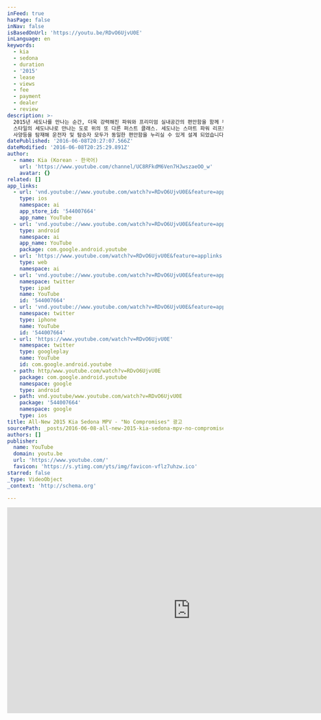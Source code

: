 ```yaml
---
inFeed: true
hasPage: false
inNav: false
isBasedOnUrl: 'https://youtu.be/RDvO6UjvU0E'
inLanguage: en
keywords:
  - kia
  - sedona
  - duration
  - '2015'
  - lease
  - views
  - fee
  - payment
  - dealer
  - review
description: >-
  2015년 세도나를 만나는 순간, 더욱 강력해진 파워와 프리미엄 실내공간의 편안함을 함께 누리실 수 있습니다. 도전적인 성능과 세련된
  스타일의 세도나나로 만나는 도로 위의 또 다른 퍼스트 클래스. 세도나는 스마트 파워 리프트게이트, 2열 퍼스트 클래스 라운지 시트 등 최첨단
  사양등을 탐재해 운전자 및 탐승자 모두가 동일한 편안함을 누리실 수 있게 설계 되었습니다.
datePublished: '2016-06-08T20:27:07.566Z'
dateModified: '2016-06-08T20:25:29.891Z'
author:
  - name: Kia (Korean - 한국어)
    url: 'https://www.youtube.com/channel/UC8RFkdM6Ven7HJwszaeOO_w'
    avatar: {}
related: []
app_links:
  - url: 'vnd.youtube://www.youtube.com/watch?v=RDvO6UjvU0E&feature=applinks'
    type: ios
    namespace: ai
    app_store_id: '544007664'
    app_name: YouTube
  - url: 'vnd.youtube://www.youtube.com/watch?v=RDvO6UjvU0E&feature=applinks'
    type: android
    namespace: ai
    app_name: YouTube
    package: com.google.android.youtube
  - url: 'https://www.youtube.com/watch?v=RDvO6UjvU0E&feature=applinks'
    type: web
    namespace: ai
  - url: 'vnd.youtube://www.youtube.com/watch?v=RDvO6UjvU0E&feature=applinks'
    namespace: twitter
    type: ipad
    name: YouTube
    id: '544007664'
  - url: 'vnd.youtube://www.youtube.com/watch?v=RDvO6UjvU0E&feature=applinks'
    namespace: twitter
    type: iphone
    name: YouTube
    id: '544007664'
  - url: 'https://www.youtube.com/watch?v=RDvO6UjvU0E'
    namespace: twitter
    type: googleplay
    name: YouTube
    id: com.google.android.youtube
  - path: http/www.youtube.com/watch?v=RDvO6UjvU0E
    package: com.google.android.youtube
    namespace: google
    type: android
  - path: vnd.youtube/www.youtube.com/watch?v=RDvO6UjvU0E
    package: '544007664'
    namespace: google
    type: ios
title: All-New 2015 Kia Sedona MPV - "No Compromises" 광고
sourcePath: _posts/2016-06-08-all-new-2015-kia-sedona-mpv-no-compromises.md
authors: []
publisher:
  name: YouTube
  domain: youtu.be
  url: 'https://www.youtube.com/'
  favicon: 'https://s.ytimg.com/yts/img/favicon-vflz7uhzw.ico'
starred: false
_type: VideoObject
_context: 'http://schema.org'

---
```

<iframe src="https://cdn.embedly.com/widgets/media.html?src=https%3A%2F%2Fwww.youtube.com%2Fembed%2FRDvO6UjvU0E%3Ffeature%3Doembed&amp;url=http%3A%2F%2Fwww.youtube.com%2Fwatch%3Fv%3DRDvO6UjvU0E&amp;image=https%3A%2F%2Fi.ytimg.com%2Fvi%2FRDvO6UjvU0E%2Fhqdefault.jpg&amp;key=b7d04c9b404c499eba89ee7072e1c4f7&amp;type=text%2Fhtml&amp;schema=youtube" width="854" height="480" scrolling="no" frameborder="0" allowfullscreen="" style=""></iframe>